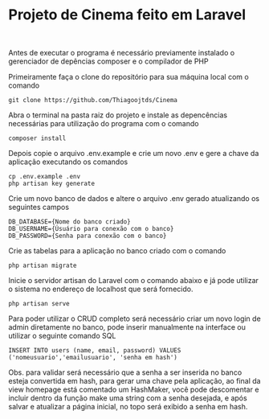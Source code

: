 <h1> Projeto de Cinema feito em Laravel</h1>

<br>
<p> Antes de executar o programa é necessário previamente instalado o gerenciador de depências composer e o compilador de PHP </p>
<p> Primeiramente faça o clone do repositório para sua máquina local com o comando </p>

```
git clone https://github.com/Thiagoojtds/Cinema
```

<p> Abra o terminal na pasta raiz do projeto e instale as depencências necessárias para utilização do programa com o comando</p>

```
composer install
```

<p> Depois copie o arquivo .env.example e crie um novo .env e gere a chave da aplicação executando os comandos</p>

```
cp .env.example .env
php artisan key generate
```

<p> Crie um novo banco de dados e altere o arquivo .env gerado atualizando os seguintes campos</p>

```
DB_DATABASE={Nome do banco criado}
DB_USERNAME={Úsuário para conexão com o banco}
DB_PASSWORD={Senha para conexão com o banco}
```

<p> Crie as tabelas para a aplicação no banco criado com o comando</p>

```
php artisan migrate
```

<p>Inicie o servidor artisan do Laravel com o comando abaixo e já pode utilizar o sistema no endereço de localhost que será fornecido.</p>

```
php artisan serve
```

<p>Para poder utilizar o CRUD completo será necessário criar um novo login de admin diretamente no banco, pode inserir manualmente na interface ou utilizar o seguinte comando SQL</p>

```
INSERT INTO users (name, email, password) VALUES ('nomeusuario','emailusuario', 'senha em hash')
```

<p>Obs. para validar será necessário que a senha a ser inserida no banco esteja convertida em hash, para gerar uma chave pela aplicação, ao final da 
view homepage está comentado um HashMaker, você pode descomentar e incluir dentro da função make uma string com a senha desejada, e após salvar e atualizar a página inicial, no topo será exibido a senha em hash.</p>







